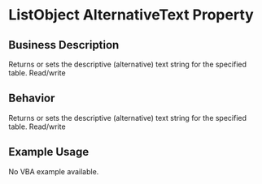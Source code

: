# ListObject AlternativeText Property

## Business Description
Returns or sets the descriptive (alternative) text string for the specified table. Read/write

## Behavior
Returns or sets the descriptive (alternative) text string for the specified table. Read/write

## Example Usage
No VBA example available.